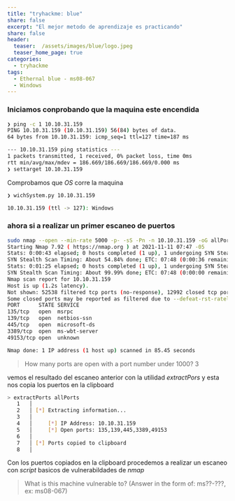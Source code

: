 ```yaml
---
title: "tryhackme: blue"
share: false
excerpt: "El mejor metodo de aprendizaje es practicando"
share: false
header:
  teaser:  /assets/images/blue/logo.jpeg
  teaser_home_page: true
categories:
  - tryhackme
tags:
  - Ethernal blue - ms08-067
  - Windows
---
```


### Iniciamos conprobando que la maquina este encendida 

```bash
❯ ping -c 1 10.10.31.159
PING 10.10.31.159 (10.10.31.159) 56(84) bytes of data.
64 bytes from 10.10.31.159: icmp_seq=1 ttl=127 time=187 ms

--- 10.10.31.159 ping statistics ---
1 packets transmitted, 1 received, 0% packet loss, time 0ms
rtt min/avg/max/mdev = 186.669/186.669/186.669/0.000 ms
❯ settarget 10.10.31.159
```

Comprobamos que _OS_ corre la maquina

```bash
❯ wichSystem.py 10.10.31.159

10.10.31.159 (ttl -> 127): Windows
```

### ahora si a realizar un primer escaneo de puertos

```bash
sudo nmap --open --min-rate 5000 -p- -sS -Pn -n 10.10.31.159 -oG allPorts
Starting Nmap 7.92 ( https://nmap.org ) at 2021-11-11 07:47 -05
Stats: 0:00:43 elapsed; 0 hosts completed (1 up), 1 undergoing SYN Stealth Scan
SYN Stealth Scan Timing: About 54.84% done; ETC: 07:48 (0:00:36 remaining)
Stats: 0:01:25 elapsed; 0 hosts completed (1 up), 1 undergoing SYN Stealth Scan
SYN Stealth Scan Timing: About 99.99% done; ETC: 07:48 (0:00:00 remaining)
Nmap scan report for 10.10.31.159
Host is up (1.2s latency).
Not shown: 52538 filtered tcp ports (no-response), 12992 closed tcp ports (reset)
Some closed ports may be reported as filtered due to --defeat-rst-ratelimit
PORT      STATE SERVICE
135/tcp   open  msrpc
139/tcp   open  netbios-ssn
445/tcp   open  microsoft-ds
3389/tcp  open  ms-wbt-server
49153/tcp open  unknown

Nmap done: 1 IP address (1 host up) scanned in 85.45 seconds
```

> How many ports are open with a port number under 1000?
> 3

vemos el resultado del escaneo anterior con la utilidad _extractPors_ y esta nos copia los puertos en la clipboard

```bash
> extractPorts allPorts
   1   │ 
   2   │ [*] Extracting information...
   3   │ 
   4   │     [*] IP Address: 10.10.31.159
   5   │     [*] Open ports: 135,139,445,3389,49153
   6   │ 
   7   │ [*] Ports copied to clipboard
   8   │ 
```
Con los puertos copiados en la clipboard procedemos a realizar un escaneo con _script_ basicos de vulnerabildades de _nmap_

> What is this machine vulnerable to? (Answer in the form of: ms??-???, ex: ms08-067)
> 






